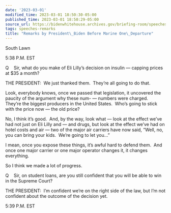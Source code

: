 ```yaml
---
date: '2023-03-01'
modified_time: 2023-03-01 18:50:30-05:00
published_time: 2023-03-01 18:50:29-05:00
source_url: https://bidenwhitehouse.archives.gov/briefing-room/speeches-remarks/2023/03/01/remarks-by-president-biden-before-marine-one-departure-31/
tags: speeches-remarks
title: "Remarks by President\_Biden Before Marine One\_Departure"
---
```

 
South Lawn

5:38 P.M. EST

Q    Sir, what do you make of Eli Lilly’s decision on insulin — capping
prices at $35 a month?

THE PRESIDENT:  We just thanked them.  They’re all going to do that.  

Look, everybody knows, once we passed that legislation, it uncovered the
paucity of the argument why these num- — numbers were charged.  They’re
the biggest producers in the United States.  Who’s going to stick with
the price now — the old price? 

No, I think it’s good.  And, by the way, look what — look at the effect
we’ve had not just on Eli Lilly and — and drugs, but look at the effect
we’ve had on hotel costs and air — two of the major air carriers have
now said, “Well, no, you can bring your kids.  We’re going to let you…” 

I mean, once you expose these things, it’s awful hard to defend them. 
And once one major carrier or one major operator changes it, it changes
everything.

So I think we made a lot of progress.

Q    Sir, on student loans, are you still confident that you will be
able to win in the Supreme Court? 

THE PRESIDENT:  I’m confident we’re on the right side of the law, but
I’m not confident about the outcome of the decision yet.

5:39 P.M. EST
